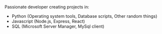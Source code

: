 Passionate developer creating projects in:
- Python (Operating system tools, Database scripts, Other random things)
- Javascript (Node.js, Express, React)
- SQL (Microsoft Server Manager, MySql client)
